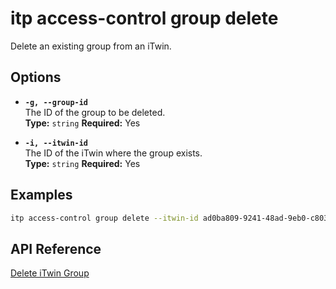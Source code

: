# itp access-control group delete

Delete an existing group from an iTwin.

## Options

- **`-g, --group-id`**  
  The ID of the group to be deleted.  
  **Type:** `string` **Required:** Yes

- **`-i, --itwin-id`**  
  The ID of the iTwin where the group exists.  
  **Type:** `string` **Required:** Yes

## Examples

```bash
itp access-control group delete --itwin-id ad0ba809-9241-48ad-9eb0-c8038c1a1d51 --group-id bf4d8b36-25d7-4b72-b38b-12c1f0325f42
```

## API Reference

[Delete iTwin Group](https://developer.bentley.com/apis/access-control-v2/operations/delete-itwin-group/)